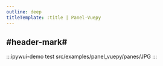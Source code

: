 ```yaml
---
outline: deep
titleTemplate: :title | Panel-Vuepy
---
```


## #header-mark#
:::ipywui-demo test
src/examples/panel_vuepy/panes/JPG
::: 